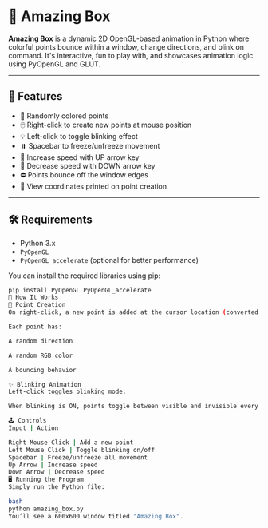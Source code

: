 # 🎁 Amazing Box

**Amazing Box** is a dynamic 2D OpenGL-based animation in Python where colorful points bounce within a window, change directions, and blink on command. It's interactive, fun to play with, and showcases animation logic using PyOpenGL and GLUT.

---

## 🚀 Features

- 🌈 Randomly colored points
- 🖱️ Right-click to create new points at mouse position
- 💡 Left-click to toggle blinking effect
- ⏸️ Spacebar to freeze/unfreeze movement
- 🔼 Increase speed with UP arrow key
- 🔽 Decrease speed with DOWN arrow key
- ⛔ Points bounce off the window edges
- 👀 View coordinates printed on point creation

---

## 🛠️ Requirements

- Python 3.x
- `PyOpenGL`
- `PyOpenGL_accelerate` (optional for better performance)

You can install the required libraries using pip:

```bash
pip install PyOpenGL PyOpenGL_accelerate
🧠 How It Works
🎯 Point Creation
On right-click, a new point is added at the cursor location (converted to OpenGL coordinates).

Each point has:

A random direction

A random RGB color

A bouncing behavior

✨ Blinking Animation
Left-click toggles blinking mode.

When blinking is ON, points toggle between visible and invisible every 500ms.

🕹️ Controls
Input | Action

Right Mouse Click | Add a new point
Left Mouse Click | Toggle blinking on/off
Spacebar | Freeze/unfreeze all movement
Up Arrow | Increase speed
Down Arrow | Decrease speed
🖥️ Running the Program
Simply run the Python file:

bash
python amazing_box.py
You’ll see a 600x600 window titled "Amazing Box".
